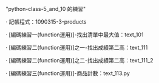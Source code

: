 "python-class-5_and_10 的練習"

‧ 記帳程式：1090315-3-products

‧ [編碼練習一(function運用)]-找出清單中最大值：text_101

‧ [編碼練習二(function運用)]之一-找出成績第二高：text_111

‧ [編碼練習二(function運用)]之二-找出成績第二高：text_111_2

‧ [編碼練習三(function運用)]-商品計數：text_113.py
